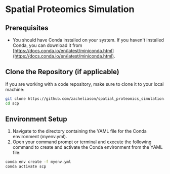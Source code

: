 # Spatial Proteomics Simulation

## Prerequisites

- You should have Conda installed on your system. If you haven't installed Conda, you can download it from [https://docs.conda.io/en/latest/miniconda.html](https://docs.conda.io/en/latest/miniconda.html).

## Clone the Repository (if applicable)

If you are working with a code repository, make sure to clone it to your local machine:

```bash
git clone https://github.com/zacheliason/spatial_proteomics_simulation.git
cd scp
```

## Environment Setup
1. Navigate to the directory containing the YAML file for the Conda environment (myenv.yml).
2. Open your command prompt or terminal and execute the following command to create and activate the Conda environment from the YAML file:
```bash
conda env create -f myenv.yml
conda activate scp
```
